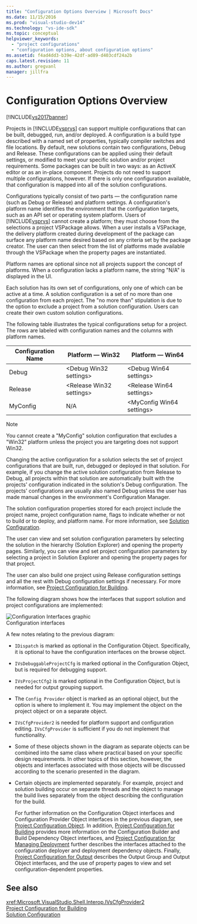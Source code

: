 ```yaml
---
title: "Configuration Options Overview | Microsoft Docs"
ms.date: 11/15/2016
ms.prod: "visual-studio-dev14"
ms.technology: "vs-ide-sdk"
ms.topic: conceptual
helpviewer_keywords: 
  - "project configurations"
  - "configuration options, about configuration options"
ms.assetid: f4ad4dd3-b39e-42df-ad89-d403cdf24a2b
caps.latest.revision: 11
ms.author: gregvanl
manager: jillfra
---
```

# Configuration Options Overview
[!INCLUDE[vs2017banner](../../includes/vs2017banner.md)]

Projects in [!INCLUDE[vsprvs](../../includes/vsprvs-md.md)] can support multiple configurations that can be built, debugged, run, and/or deployed. A configuration is a build type described with a named set of properties, typically compiler switches and file locations. By default, new solutions contain two configurations, Debug and Release. These configurations can be applied using their default settings, or modified to meet your specific solution and/or project requirements. Some packages can be built in two ways: as an ActiveX editor or as an in-place component. Projects do not need to support multiple configurations, however. If there is only one configuration available, that configuration is mapped into all of the solution configurations.  
  
 Configurations typically consist of two parts — the configuration name (such as Debug or Release) and platform settings. A configuration's platform name identifies the environment that the configuration targets, such as an API set or operating system platform. Users of [!INCLUDE[vsprvs](../../includes/vsprvs-md.md)] cannot create a platform; they must choose from the selections a project VSPackage allows. When a user installs a VSPackage, the delivery platform created during development of the package can surface any platform name desired based on any criteria set by the package creator. The user can then select from the list of platforms made available through the VSPackage when the property pages are instantiated.  
  
 Platform names are optional since not all projects support the concept of platforms. When a configuration lacks a platform name, the string "N/A" is displayed in the UI.  
  
 Each solution has its own set of configurations, only one of which can be active at a time. A solution configuration is a set of no more than one configuration from each project. The "no more than" stipulation is due to the option to exclude a project from a solution configuration. Users can create their own custom solution configurations.  
  
 The following table illustrates the typical configurations setup for a project. The rows are labeled with configuration names and the columns with platform names.  
  
|Configuration Name|Platform — Win32|Platform — Win64|  
|------------------------|----------------------|----------------------|  
|Debug|\<Debug Win32 settings>|\<Debug Win64 settings>|  
|Release|\<Release Win32 settings>|\<Release Win64 settings>|  
|MyConfig|N/A|\<MyConfig Win64 settings>|  
  
> [!NOTE]
> You cannot create a "MyConfig" solution configuration that excludes a "Win32" platform unless the project you are targeting does not support Win32.  
  
 Changing the active configuration for a solution selects the set of project configurations that are built, run, debugged or deployed in that solution. For example, if you change the active solution configuration from Release to Debug, all projects within that solution are automatically built with the projects' configuration indicated in the solution's Debug configuration. The projects' configurations are usually also named Debug unless the user has made manual changes in the environment's Configuration Manager.  
  
 The solution configuration properties stored for each project include the project name, project configuration name, flags to indicate whether or not to build or to deploy, and platform name. For more information, see [Solution Configuration](../../extensibility/internals/solution-configuration.md).  
  
 The user can view and set solution configuration parameters by selecting the solution in the hierarchy (Solution Explorer) and opening the property pages. Similarly, you can view and set project configuration parameters by selecting a project in Solution Explorer and opening the property pages for that project.  
  
 The user can also build one project using Release configuration settings and all the rest with Debug configuration settings if necessary. For more information, see [Project Configuration for Building](../../extensibility/internals/project-configuration-for-building.md).  
  
 The following diagram shows how the interfaces that support solution and project configurations are implemented:  
  
 ![Configuration Interfaces graphic](../../extensibility/internals/media/vsconfiginterfaces.gif "vsConfigInterfaces")  
Configuration interfaces  
  
 A few notes relating to the previous diagram:  
  
- `IDispatch` is marked as optional in the Configuration Object. Specifically, it is optional to have the configuration interfaces on the browse object.  
  
- `IVsDebuggableProjectCfg` is marked optional in the Configuration Object, but is required for debugging support.  
  
- `IVsProjectCfg2` is marked optional in the Configuration Object, but is needed for output grouping support.  
  
- The `Config Provider` object is marked as an optional object, but the option is where to implement it. You may implement the object on the project object or on a separate object.  
  
- `IVsCfgProvider2` is needed for platform support and configuration editing. `IVsCfgProvider` is sufficient if you do not implement that functionality.  
  
- Some of these objects shown in the diagram as separate objects can be combined into the same class where practical based on your specific design requirements. In other topics of this section, however, the objects and interfaces associated with those objects will be discussed according to the scenario presented in the diagram.  
  
- Certain objects are implemented separately. For example, project and solution building occur on separate threads and the object to manage the build lives separately from the object describing the configuration for the build.  
  
  For further information on the Configuration Object interfaces and Configuration Provider Object interfaces in the previous diagram, see [Project Configuration Object](../../extensibility/internals/project-configuration-object.md). In addition, [Project Configuration for Building](../../extensibility/internals/project-configuration-for-building.md) provides more information on the Configuration Builder and Build Dependency Object interfaces, and [Project Configuration for Managing Deployment](../../extensibility/internals/project-configuration-for-managing-deployment.md) further describes the interfaces attached to the configuration deployer and deployment dependency objects. Finally, [Project Configuration for Output](../../extensibility/internals/project-configuration-for-output.md) describes the Output Group and Output Object interfaces, and the use of property pages to view and set configuration-dependent properties.  
  
## See also  
 <xref:Microsoft.VisualStudio.Shell.Interop.IVsCfgProvider2>   
 [Project Configuration for Building](../../extensibility/internals/project-configuration-for-building.md)   
 [Solution Configuration](../../extensibility/internals/solution-configuration.md)
